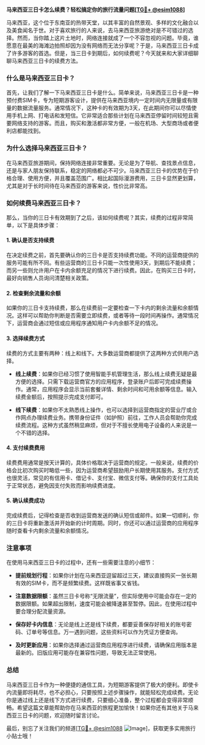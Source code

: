 **马来西亚三日卡怎么续费？轻松搞定你的旅行流量问题[[TG💪+ @esim1088](https://t.me/s/esim1088)]**

马来西亚，这个位于东南亚的热带天堂，以其丰富的自然景观、多样的文化融合以及美食闻名于世。对于喜欢旅行的人来说，去马来西亚旅游绝对是不可错过的选择。然而，当你踏上这片土地时，网络连接就成了一个不容忽视的问题。毕竟，谁愿意在最美的海滩边拍照却因为没有网络而无法分享呢？于是，马来西亚三日卡成了许多游客的首选。但是，当三日卡到期后，如何续费呢？今天就来和大家详细聊聊马来西亚三日卡的续费方法。

### 什么是马来西亚三日卡？

首先，让我们了解一下马来西亚三日卡是什么。简单来说，马来西亚三日卡是一种预付费SIM卡，专为短期游客设计，提供在马来西亚境内一定时间内无限量或有限量的数据流量服务。通常情况下，这种卡的有效期为3天，在此期间你可以尽情使用手机上网、打电话和发短信。它非常适合那些计划在马来西亚停留时间较短且需要网络支持的游客。而且，购买和激活都非常方便，一般在机场、大型商场或者便利店都能找到。

### 为什么选择马来西亚三日卡？

在马来西亚旅游期间，保持网络连接非常重要。无论是为了导航、查找景点信息，还是与家人朋友保持联系，稳定的网络都必不可少。马来西亚三日卡的优势在于价格合理、使用方便，并且覆盖范围广。相比起国际漫游费用，三日卡显然更划算，尤其是对于长时间待在马来西亚的游客来说，性价比非常高。

### 如何续费马来西亚三日卡？

那么，当你的三日卡有效期到了之后，该如何续费呢？其实，续费的过程非常简单，以下是具体步骤：

#### 1. **确认是否支持续费**
   在决定续费之前，首先要确认你的三日卡是否支持续费功能。不同的运营商提供的服务可能有所不同。有些运营商的三日卡只能一次性使用3天，到期后不能续费；而另一些则允许用户在卡内余额充足的情况下进行续费。因此，在购买三日卡时，最好向销售人员询问清楚相关政策。

#### 2. **检查剩余流量和余额**
   如果你的三日卡支持续费，那么在续费前一定要检查一下卡内的剩余流量和余额情况。这样可以帮助你判断是否需要立即续费，或者等待一段时间再操作。通常情况下，运营商会通过短信或应用程序通知用户卡内余额不足的情况。

#### 3. **选择续费方式**
   续费的方式主要有两种：线上和线下。大多数运营商都提供了这两种方式供用户选择。

   - **线上续费**：如果你已经习惯了使用智能手机管理生活，那么线上续费无疑是最方便的选择。只需下载运营商官方的应用程序，登录账户后即可完成续费操作。通常，应用程序会显示当前套餐详情、剩余时间和可用余额等信息。输入续费金额后，按照提示完成支付即可。
   
   - **线下续费**：如果你不太熟悉线上操作，也可以选择到运营商指定的营业厅或合作网点办理续费业务。携带身份证件（如护照）前往，工作人员会帮助你完成续费流程。这种方式虽然稍显麻烦，但对于不擅长使用电子设备的人来说是一个不错的选择。

#### 4. **支付续费费用**
   续费费用通常是按天计算的，具体价格取决于运营商的规定。一般来说，续费的价格会比初次购买时略低一些，因为运营商希望鼓励用户长期使用其服务。支付方式也很灵活，常见的有信用卡、借记卡、支付宝、微信支付等。确保你的支付工具处于正常状态，避免因支付失败而影响续费进度。

#### 5. **确认续费成功**
   完成续费后，记得检查是否收到运营商发送的确认短信或邮件。如果一切顺利，你的三日卡将重新激活并开始新的计时周期。同时，你还可以通过运营商的应用程序随时查看卡内剩余流量和余额情况。

### 注意事项

在使用马来西亚三日卡的过程中，还有一些需要注意的小细节：

- **提前规划行程**：如果你计划在马来西亚逗留超过三天，建议直接购买一张长期有效的SIM卡，而不是频繁续费。这样既省事又省钱。
  
- **注意数据限额**：虽然三日卡号称“无限流量”，但实际使用中可能会存在一定的数据限额。如果超出限制，速度可能会被降速甚至暂停。因此，在使用过程中要合理分配流量资源。

- **保存好卡内信息**：无论是线上还是线下续费，都要妥善保存好相关的账号密码、订单号等信息。万一遇到问题，这些资料可以作为凭证方便查询。

- **及时更新应用**：如果你选择通过运营商应用程序进行续费，请确保应用版本是最新的。旧版应用可能存在兼容性问题，导致无法正常使用。

### 总结

马来西亚三日卡作为一种便捷的通信工具，为短期游客提供了极大的便利。即使卡内流量即将耗尽，也不必担心，只要按照上述步骤操作，就能轻松完成续费。无论你是通过线上还是线下方式进行续费，只要细心准备，整个过程都会变得非常顺畅。希望这篇文章能帮助你在马来西亚的旅程更加愉快！如果你还有其他关于马来西亚三日卡的问题，欢迎随时留言讨论。

最后，别忘了关注我们的频道[[TG💪+ @esim1088](https://t.me/s/esim1088) ![Image](https://i.postimg.cc/4NQfJmqS/Snipaste-2025-05-13-00-14-12.png)]，获取更多实用旅行小贴士哦！